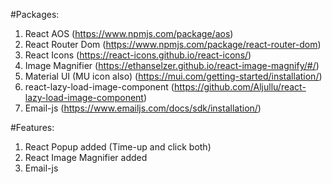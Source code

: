 #Packages:

1. React AOS (https://www.npmjs.com/package/aos)
2. React Router Dom (https://www.npmjs.com/package/react-router-dom)
3. React Icons (https://react-icons.github.io/react-icons/)
4. Image Magnifier (https://ethanselzer.github.io/react-image-magnify/#/)
5. Material UI (MU icon also) (https://mui.com/getting-started/installation/)
6. react-lazy-load-image-component (https://github.com/Aljullu/react-lazy-load-image-component)
7. Email-js (https://www.emailjs.com/docs/sdk/installation/)

#Features:

1. React Popup added (Time-up and click both)
2. React Image Magnifier added
3. Email-js
